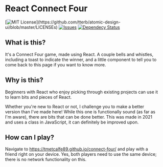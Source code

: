 # React Connect Four

[![MIT License](https://img.shields.io/apm/l/atomic-design-ui.svg?)](https://github.com/tterb/atomic-design-ui/blob/master/LICENSEs)
[![Issues](https://img.shields.io/github/issues-raw/tmetcalfe89/connect-four.svg?maxAge=25000)](https://github.com/tmetcalfe89/connect-four/issues)
[![Dependecy Status](https://david-dm.org/tmetcalfe89/connect-four.svg)](https://david-dm.org/tmetcalfe89/connect-four)

## What is this?

It's a Connect Four game, made using React. A couple bells and whistles, including a toast to indicate the winner, and a little component to tell you to come back to this page if you want to know more.

## Why is this?

Beginners with React who enjoy picking through existing projects can use it to learn bits and pieces of React.

Whether you're new to React or not, I challenge you to make a better version than I've made here! While this one is functionally sound (as far as I'm aware), there are bits that can be done better. This was made in 2021 and uses a class in JavaScript, it can definitely be improved upon.

## How can I play?

Navigate to https://tmetcalfe89.github.io/connect-four/ and play with a friend right on your device. Yes, both players need to use the same device; there is no network functionality on this.